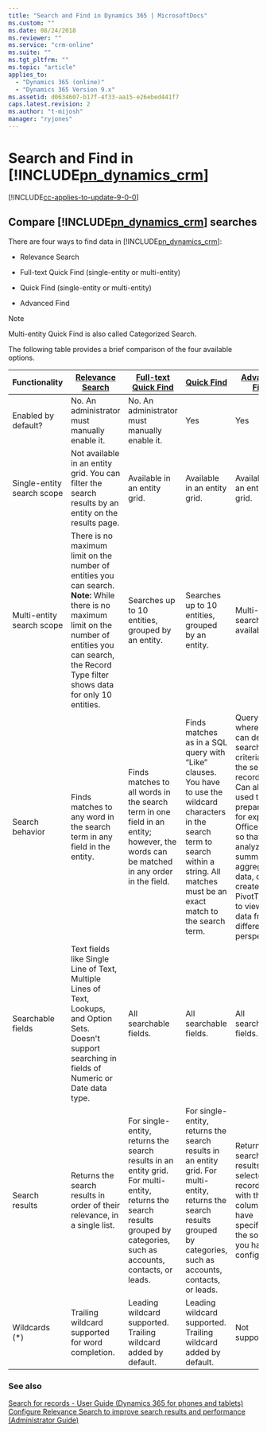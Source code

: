 ```yaml
---
title: "Search and Find in Dynamics 365 | MicrosoftDocs"
ms.custom: ""
ms.date: 08/24/2018
ms.reviewer: ""
ms.service: "crm-online"
ms.suite: ""
ms.tgt_pltfrm: ""
ms.topic: "article"
applies_to: 
  - "Dynamics 365 (online)"
  - "Dynamics 365 Version 9.x"
ms.assetid: d0634607-b17f-4f33-aa15-e26ebed441f7
caps.latest.revision: 2
ms.author: "t-mijosh"
manager: "ryjones"
---
```

# Search and Find in [!INCLUDE[pn_dynamics_crm](../includes/pn-dynamics-crm.md)]

[!INCLUDE[cc-applies-to-update-9-0-0](../includes/cc_applies_to_update_9_0_0.md)]

## Compare [!INCLUDE[pn_dynamics_crm](../includes/pn-dynamics-crm.md)] searches  

There are four ways to find data in [!INCLUDE[pn_dynamics_crm](../includes/pn-dynamics-crm.md)]:

-   Relevance Search  
  
-   Full-text Quick Find (single-entity or multi-entity)  
  
-   Quick Find (single-entity or multi-entity)  

-   Advanced Find

> [!NOTE]
> Multi-entity Quick Find is also called Categorized Search. 
  
The following table provides a brief comparison of the four available options.

|Functionality|[Relevance Search](../basics/relevance-search-results.md)|[Full-text Quick Find](../basics/search-records.md)|[Quick Find](../basics/search-records.md)|[Advanced Find](../basics/save-advanced-find-search.md)|  
|-------------------|----------------------|---------------------------|----------------|-------------------|  
|Enabled by default?|No. An administrator must manually enable it.|No. An administrator must manually enable it.|Yes|Yes|  
|Single-entity search scope|Not available in an entity grid. You can filter the search results by an entity on the results page.|Available in an entity grid.|Available in an entity grid.|Available in an entity grid.|  
|Multi-entity search scope|There is no maximum limit on the number of entities you can search. **Note:**  While there is no maximum limit on the number of entities you can search, the Record Type filter shows data for only 10 entities.|Searches up to 10 entities, grouped by an entity.|Searches up to 10 entities, grouped by an entity.|Multi-entity search not available.|  
|Search behavior|Finds matches to any word in the search term in any field in the entity.|Finds matches to all words in the search term in one field in an entity; however, the words can be matched in any order in the field.|Finds matches as in a SQL query with “Like” clauses. You have to use the wildcard characters in the search term to search within a string. All matches must be an exact match to the search term.|Query builder where you can define search criteria for the selected record type. Can also be used to prepare data for export to Office Excel so that you analyze, summarize,or aggregate data, or create PivotTables to view your data from different perspectives.|  
|Searchable fields|Text fields like Single Line of Text, Multiple Lines of Text, Lookups, and Option Sets. Doesn't support searching in fields of Numeric or Date data type.|All searchable fields.|All searchable fields.|All searchable fields.|  
|Search results|Returns the search results in order of their relevance, in a single list.|For single-entity, returns the search results in an entity grid. For multi-entity, returns the search results grouped by categories, such as accounts, contacts, or leads.|For single-entity, returns the search results in an entity grid. For multi-entity, returns the search results grouped by categories, such as accounts, contacts, or leads.|Returns search results of the selected record type with the columns you have specified, in the sort order you have configured.|
|Wildcards (*)|Trailing wildcard supported for word completion.|Leading wildcard supported. Trailing wildcard added by default.|Leading wildcard supported. Trailing wildcard added by default.|Not supported.|  


### See also  

 [Search for records - User Guide (Dynamics 365 for phones and tablets)](../mobile-app/dynamics-365-phones-tablets-users-guide.md)   
 [Configure Relevance Search to improve search results and performance (Administrator Guide)](../admin/configure-relevance-search-organization.md)